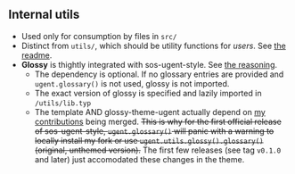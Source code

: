 ## Internal utils
- Used only for consumption by files in `src/`
- Distinct from `utils/`, which should be utility functions for *users*.
  See [the readme](../../utils/README.md).
- **Glossy** is thightly integrated with sos-ugent-style.
  See [the reasoning](../../utils/README.md).
  - The dependency is optional. If no glossary entries are provided and
    `ugent.glossary()` is not used, glossy is not imported.
  - The exact version of glossy is specified and lazily imported in `/utils/lib.typ`
  - The template AND glossy-theme-ugent actually depend on
    [my contributions](https://github.com/swaits/typst-collection/pull/55)
    being merged. ~~This is why for the first official release of sos-ugent-style,
    `ugent.glossary()` will panic with a warning to locally install my fork
    or use `ugent.utils.glossy().glossary()` (original, unthemed version).~~
    The first few releases (see tag `v0.1.0` and later) just accomodated these
    changes in the theme.
